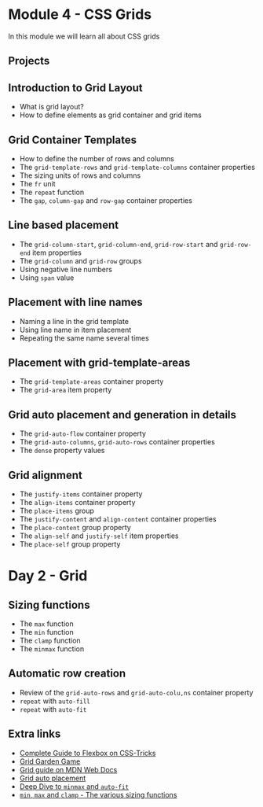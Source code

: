 # Module 4 - CSS Grids
In this module we will learn all about CSS grids

## Projects

## Introduction to Grid Layout
* What is grid layout?
* How to define elements as grid container and grid items

## Grid Container Templates
* How to define the number of rows and columns
* The `grid-template-rows` and `grid-template-columns` container properties
* The sizing units of rows and columns
* The `fr` unit
* The `repeat` function
* The `gap`, `column-gap` and `row-gap` container properties

## Line based placement
* The `grid-column-start`, `grid-column-end`, `grid-row-start` and `grid-row-end` item properties
* The `grid-column` and `grid-row` groups
* Using negative line numbers
* Using `span` value
  
## Placement with line names
* Naming a line in the grid template
* Using line name in item placement
* Repeating the same name several times

## Placement with grid-template-areas
* The `grid-template-areas` container property
* The `grid-area` item property

## Grid auto placement and generation in details
* The `grid-auto-flow` container property
* The `grid-auto-columns`, `grid-auto-rows` container properties
* The `dense` property values

## Grid alignment
* The `justify-items` container property
* The `align-items` container property
* The `place-items` group
* The `justify-content` and `align-content` container properties
* The `place-content` group property
* The `align-self` and `justify-self` item properties
* The `place-self` group property

# Day 2 - Grid
## Sizing functions
* The `max` function
* The `min` function
* The `clamp` function
* The `minmax` function


## Automatic row creation
* Review of the `grid-auto-rows` and `grid-auto-colu,ns` container property
* `repeat` with `auto-fill`
* `repeat` with `auto-fit`
  




## Extra links
* [Complete Guide to Flexbox on CSS-Tricks](https://css-tricks.com/snippets/css/complete-guide-grid/)
* [Grid Garden Game](https://cssgridgarden.com/)
* [Grid guide on MDN Web Docs](https://developer.mozilla.org/en-US/docs/Learn/CSS/CSS_layout/Grids)
* [Grid auto placement](https://developer.mozilla.org/en-US/docs/Web/CSS/CSS_Grid_Layout/Auto-placement_in_CSS_Grid_Layout)
* [Deep Dive to `minmax` and `auto-fit`](https://ishadeed.com/article/css-grid-minmax/)
* [`min`, `max` and `clamp` - The various sizing functions](https://web.dev/min-max-clamp/)
